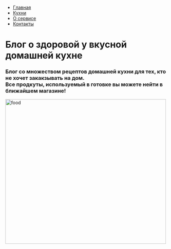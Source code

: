 <!DOCTYPE>
<html lang="ru">
<head>
<link rel="stylesheet" href="https://github.com/Konteenu/Evdokimov_Vladimir_40-02/blob/main/My_Site/My_Site_Css">
<link rel="icon" type="image/x-icon" href="https://github.com/Konteenu/Evdokimov_Vladimir_40-02/blob/main/My_Site/favicon.ico">
</head>
<body>
<ul>
<li><a href="#">Главная</a></li>
<li><a href="#">Кухни</a></li>
<li><a href="#">О сервисе</a></li>
<li><a href="#">Контакты</a></li>
</ul>
<h1>Блог о здоровой у вкусной домашней кухне</h1>
<h3>Блог со множеством рецептов домашней кухни для тех, кто не хочет закакзывать на дом.<br>Все продкуты, используемый в готовке вы можете нейти в ближайшем магазине!</h3>
<img src="C:/Site images/Food.png" Alt="food" width="500" height="450">
</html>
